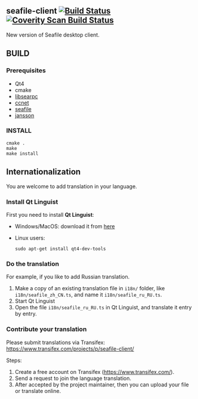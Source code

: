## seafile-client [![Build Status](https://secure.travis-ci.org/haiwen/seafile-client.png?branch=master)](http://travis-ci.org/haiwen/seafile-client) [![Coverity Scan Build Status](https://scan.coverity.com/projects/3121/badge.svg)](https://scan.coverity.com/projects/3121)


New version of Seafile desktop client.

## BUILD ##

### Prerequisites ###

- Qt4
- cmake
- [libsearpc](https://github.com/haiwen/libsearpc)
- [ccnet](https://github.com/haiwen/ccnet)
- [seafile](https://github.com/haiwen/seafile)
- [jansson](https://github.com/akheron/jansson)

### INSTALL ###

```
cmake .
make
make install
```

## Internationalization

You are welcome to add translation in your language.

### Install Qt Linguist

First you need to install **Qt Linguist**:

- Windows/MacOS: download it from [here](http://qt-apps.org/content/show.php?content=89360)
- Linux users:

    `sudo apt-get install qt4-dev-tools`

### Do the translation

For example, if you like to add Russian translation.

1. Make a copy of an existing translation file in `i18n/` folder, like `i18n/seafile_zh_CN.ts`, and name it `i18n/seafile_ru_RU.ts`.
2. Start Qt Linguist
3. Open the file `i18n/seafile_ru_RU.ts` in Qt Linguist, and translate it entry by entry.

### Contribute your translation

Please submit translations via Transifex: https://www.transifex.com/projects/p/seafile-client/

Steps:

1. Create a free account on Transifex (https://www.transifex.com/).
2. Send a request to join the language translation.
3. After accepted by the project maintainer, then you can upload your file or translate online.
